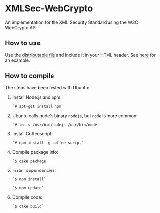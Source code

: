 # XMLSec-WebCrypto
An implementation for the XML Security Standard using the W3C WebCrypto API

## How to use
Use the [distributable file](https://github.com/RUB-NDS/XMLSec-WebCrypto/blob/master/dist/xmlsec-webcrypto.js) and include it in your HTML header.
See [here](https://github.com/RUB-NDS/XMLSec-WebCrypto/blob/master/test/index.html#L9) for an example.

## How to compile
The steps have been tested with Ubuntu:

1. Install Node.js and npm:

       `# apt-get install npm`
1. Ubuntu calls node's binary `nodejs`, but `node` is more common:

       `# ln -s /usr/bin/nodejs /usr/bin/node`
1. Install Coffeescript: 

       `# npm install -g coffee-script`
1. Compile package info: 

       `$ cake package`
1. Install dependencies: 

       `$ npm install`

       `$ npm update`
1. Compile code: 

       `$ cake build`

